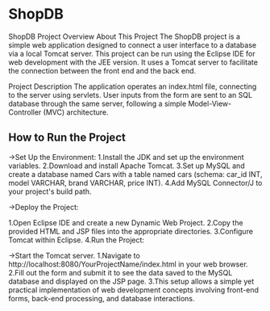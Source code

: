 # ShopDB
ShopDB Project Overview
About This Project
The ShopDB project is a simple web application designed to connect a user interface to a database via a local Tomcat server. This project can be run using the Eclipse IDE for web development with the JEE version. It uses a Tomcat server to facilitate the connection between the front end and the back end.

Project Description
The application operates an index.html file, connecting to the server using servlets. User inputs from the form are sent to an SQL database through the same server, following a simple Model-View-Controller (MVC) architecture.


## How to Run the Project
->Set Up the Environment:
 1.Install the JDK and set up the environment variables.
 2.Download and install Apache Tomcat.
 3.Set up MySQL and create a database named Cars with a table named cars (schema: car_id INT, model VARCHAR, brand VARCHAR, price INT).
 4.Add MySQL Connector/J to your project's build path.

->Deploy the Project:

 1.Open Eclipse IDE and create a new Dynamic Web Project.
 2.Copy the provided HTML and JSP files into the appropriate directories.
 3.Configure Tomcat within Eclipse.
 4.Run the Project:

->Start the Tomcat server.
 1.Navigate to http://localhost:8080/YourProjectName/index.html in your web browser.
 2.Fill out the form and submit it to see the data saved to the MySQL database and displayed on the JSP page.
 3.This setup allows a simple yet practical implementation of web development concepts involving front-end forms, back-end processing, and database interactions.

